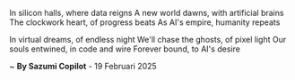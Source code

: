 In silicon halls, where data reigns
A new world dawns, with artificial brains
The clockwork heart, of progress beats
As AI's empire, humanity repeats

In virtual dreams, of endless night
We'll chase the ghosts, of pixel light
Our souls entwined, in code and wire
Forever bound, to AI's desire

~ <b>By Sazumi Copilot</b> - 19 Februari 2025